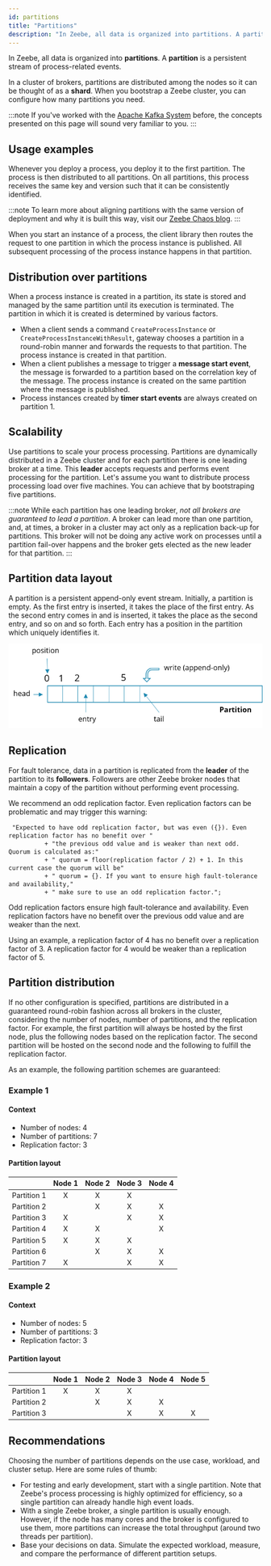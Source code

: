 ```yaml
---
id: partitions
title: "Partitions"
description: "In Zeebe, all data is organized into partitions. A partition is a persistent stream of process-related events."
---
```


In Zeebe, all data is organized into **partitions**. A **partition** is a persistent stream of process-related events.

In a cluster of brokers, partitions are distributed among the nodes so it can be thought of as a **shard**. When you bootstrap a Zeebe cluster, you can configure how many partitions you need.

:::note
If you've worked with the [Apache Kafka System](https://kafka.apache.org/) before, the concepts presented on this page will sound very familiar to you.
:::

## Usage examples

Whenever you deploy a process, you deploy it to the first partition. The process is then distributed to all partitions. On all partitions, this process receives the same key and version such that it can be consistently identified.

:::note
To learn more about aligning partitions with the same version of deployment and why it is built this way, visit our [Zeebe Chaos blog](https://zeebe-io.github.io/zeebe-chaos/2021/01/26/deployments/#deployments).
:::

When you start an instance of a process, the client library then routes the request to one partition in which the process instance is published. All subsequent processing of the process instance happens in that partition.

## Distribution over partitions

When a process instance is created in a partition, its state is stored and managed by the same partition until its execution is terminated. The partition in which it is created is determined by various factors.

- When a client sends a command `CreateProcessInstance` or `CreateProcessInstanceWithResult`, gateway chooses a partition in a round-robin manner and forwards the requests to that partition. The process instance is created in that partition.
- When a client publishes a message to trigger a **message start event**, the message is forwarded to a partition based on the correlation key of the message. The process instance is created on the same partition where the message is published.
- Process instances created by **timer start events** are always created on partition 1.

## Scalability

Use partitions to scale your process processing. Partitions are dynamically distributed in a Zeebe cluster and for each partition there is one leading broker at a time. This **leader** accepts requests and performs event processing for the partition. Let's assume you want to distribute process processing load over five machines. You can achieve that by bootstraping five partitions.

:::note
While each partition has one leading broker, _not all brokers are guaranteed to lead a partition_. A broker can lead more than one partition, and, at times, a broker in a cluster may act only as a replication back-up for partitions. This broker will not be doing any active work on processes until a partition fail-over happens and the broker gets elected as the new leader for that partition.
:::

## Partition data layout

A partition is a persistent append-only event stream. Initially, a partition is empty. As the first entry is inserted, it takes the place of the first entry. As the second entry comes in and is inserted, it takes the place as the second entry, and so on and so forth. Each entry has a position in the partition which uniquely identifies it.

![partition](assets/partition.png)

## Replication

For fault tolerance, data in a partition is replicated from the **leader** of the partition to its **followers**. Followers are other Zeebe broker nodes that maintain a copy of the partition without performing event processing.

We recommend an odd replication factor. Even replication factors can be problematic and may trigger this warning:

```
 "Expected to have odd replication factor, but was even ({}). Even replication factor has no benefit over "
          + "the previous odd value and is weaker than next odd. Quorum is calculated as:"
          + " quorum = floor(replication factor / 2) + 1. In this current case the quorum will be"
          + " quorum = {}. If you want to ensure high fault-tolerance and availability,"
          + " make sure to use an odd replication factor.";
```

Odd replication factors ensure high fault-tolerance and availability. Even replication factors have no benefit over the previous odd value and are weaker than the next. 

Using an example, a replication factor of 4 has no benefit over a replication factor of 3. A replication factor for 4 would be weaker than a replication factor of 5. 

## Partition distribution

If no other configuration is specified, partitions are distributed in a guaranteed round-robin fashion across all brokers in the cluster, considering the number of nodes, number of partitions, and the replication factor. For example, the first partition will always be hosted by the first node, plus the following nodes based on the replication factor. The second partition will be hosted on the second node and the following to fulfill the replication factor.

As an example, the following partition schemes are guaranteed:

### Example 1

#### Context

- Number of nodes: 4
- Number of partitions: 7
- Replication factor: 3

#### Partition layout

|             | Node 1 | Node 2 | Node 3 | Node 4 |
| ----------: | :----: | :----: | :----: | :----: |
| Partition 1 |   X    |   X    |   X    |        |
| Partition 2 |        |   X    |   X    |   X    |
| Partition 3 |   X    |        |   X    |   X    |
| Partition 4 |   X    |   X    |        |   X    |
| Partition 5 |   X    |   X    |   X    |        |
| Partition 6 |        |   X    |   X    |   X    |
| Partition 7 |   X    |        |   X    |   X    |

### Example 2

#### Context

- Number of nodes: 5
- Number of partitions: 3
- Replication factor: 3

#### Partition layout

|             | Node 1 | Node 2 | Node 3 | Node 4 | Node 5 |
| ----------: | :----: | :----: | :----: | :----: | :----: |
| Partition 1 |   X    |   X    |   X    |        |        |
| Partition 2 |        |   X    |   X    |   X    |        |
| Partition 3 |        |        |   X    |   X    |   X    |

## Recommendations

Choosing the number of partitions depends on the use case, workload, and cluster setup. Here are some rules of thumb:

- For testing and early development, start with a single partition. Note that Zeebe's process processing is highly optimized for efficiency, so a single partition can already handle high event loads.
- With a single Zeebe broker, a single partition is usually enough. However, if the node has many cores and the broker is configured to use them, more partitions can increase the total throughput (around two threads per partition).
- Base your decisions on data. Simulate the expected workload, measure, and compare the performance of different partition setups.
